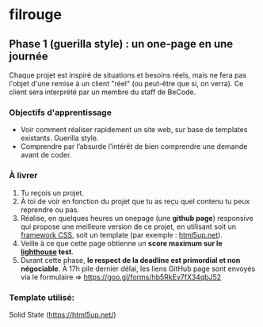 # filrouge
## Phase 1 (guerilla style) : un one-page en une journée
Chaque projet est inspiré de situations et besoins réels, mais ne fera pas l'objet d'une remise à un client "réel" (ou peut-être que si, on verra). Ce client sera interprété par un membre du staff de BeCode.

### Objectifs d'apprentissage
- Voir comment réaliser rapidement un site web, sur base de templates existants. Guerilla style. 
- Comprendre par l’absurde l’intérêt de bien comprendre une demande avant de coder.

### À livrer
1. Tu reçois un projet. 
2. À toi de voir en fonction du projet que tu as reçu quel contenu tu peux reprendre ou pas.
3. Réalise, en quelques heures un onepage (une **github page**) responsive qui propose une meilleure version de ce projet, en utilisant soit un [framework CSS](http://cssframeworks.org/), soit un template (par exemple : [html5up.net](https://html5up.net/)).
4. Veille à ce que cette page obtienne un **score maximum sur le [lighthouse](https://chrome.google.com/webstore/detail/lighthouse/blipmdconlkpinefehnmjammfjpmpbjk?hl=fr) test**.
5. Durant cette phase, **le respect de la deadline est primordial et non négociable**. À 17h pile dernier délai, les liens GitHub page sont envoyés via le formulaire => https://goo.gl/forms/hb5RkEv7fX34qbJ52

### Template utilisé: 
Solid State (https://html5up.net/) 
